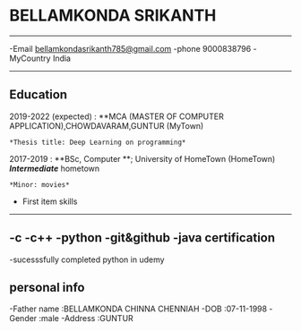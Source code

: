 BELLAMKONDA SRIKANTH
============

-------------------     ----------------------------
-Email                       bellamkondasrikanth785@gmail.com
-phone                         9000838796
-MyCountry                           India
-------------------     ----------------------------

Education
---------

2019-2022 (expected)
:   **MCA (MASTER OF COMPUTER APPLICATION),CHOWDAVARAM,GUNTUR (MyTown)

    *Thesis title: Deep Learning on programming*

2017-2019
:   **BSc, Computer **; University of
    HomeTown (HomeTown)
    ***Intermediate*** hometown

    *Minor: movies*
* First item
skills
--------------------
-c
-c++
-python
-git&github
-java
certification
--------------------
-sucesssfully completed python in udemy

personal info
--------------------
-Father name  :BELLAMKONDA CHINNA CHENNIAH
-DOB           :07-11-1998
-Gender       :male
-Address      :GUNTUR
